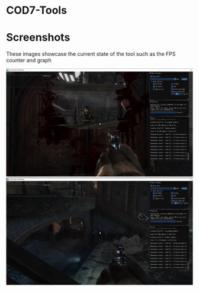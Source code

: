 # COD7-Tools

# Screenshots
These images showcase the current state of the tool such as the FPS counter and graph 

![](/images/screenshot1.png)
![](/images/screenshot2.png)

